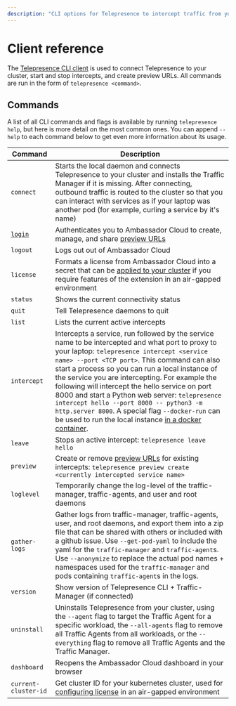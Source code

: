 ```yaml
---
description: "CLI options for Telepresence to intercept traffic from your Kubernetes cluster to code running on your laptop."
---
```


# Client reference

The [Telepresence CLI client](../../quick-start) is used to connect Telepresence to your cluster, start and stop intercepts, and create preview URLs. All commands are run in the form of `telepresence <command>`.

## Commands

A list of all CLI commands and flags is available by running `telepresence help`, but here is more detail on the most common ones.
You can append `--help` to each command below to get even more information about its usage.

| Command              | Description                                                                                                                                                                                                                                                                                                                                                                                                                                                                                                                                                                         |
|----------------------|-------------------------------------------------------------------------------------------------------------------------------------------------------------------------------------------------------------------------------------------------------------------------------------------------------------------------------------------------------------------------------------------------------------------------------------------------------------------------------------------------------------------------------------------------------------------------------------|
| `connect`            | Starts the local daemon and connects Telepresence to your cluster and installs the Traffic Manager if it is missing.  After connecting, outbound traffic is routed to the cluster so that you can interact with services as if your laptop was another pod (for example, curling a service by it's name)                                                                                                                                                                                                                                                                            |
| [`login`](login)     | Authenticates you to Ambassador Cloud to create, manage, and share [preview URLs](../../howtos/preview-urls/)                                                                                                                                                                                                                                                                                                                                                                                                                                                                       |
| `logout`             | Logs out out of Ambassador Cloud                                                                                                                                                                                                                                                                                                                                                                                                                                                                                                                                                    |
| `license`            | Formats a license from Ambassador Cloud into a secret that can be [applied to your cluster](../cluster-config#add-license-to-cluster) if you require features of the extension in an air-gapped environment                                                                                                                                                                                                                                                                                                                                                                         |
| `status`             | Shows the current connectivity status                                                                                                                                                                                                                                                                                                                                                                                                                                                                                                                                               |
| `quit`               | Tell Telepresence daemons to quit                                                                                                                                                                                                                                                                                                                                                                                                                                                                                                                                                   |
| `list`               | Lists the current active intercepts                                                                                                                                                                                                                                                                                                                                                                                                                                                                                                                                                 |
| `intercept`          | Intercepts a service, run followed by the service name to be intercepted and what port to proxy to your laptop: `telepresence intercept <service name> --port <TCP port>`. This command can also start a process so you can run a local instance of the service you are intercepting. For example the following will intercept the hello service on port 8000 and start a Python web server: `telepresence intercept hello --port 8000 -- python3 -m http.server 8000`. A special flag `--docker-run` can be used to run the local instance [in a docker container](../docker-run). |
| `leave`              | Stops an active intercept: `telepresence leave hello`                                                                                                                                                                                                                                                                                                                                                                                                                                                                                                                               |
| `preview`            | Create or remove [preview URLs](../../howtos/preview-urls) for existing intercepts: `telepresence preview create <currently intercepted service name>`                                                                                                                                                                                                                                                                                                                                                                                                                              |
| `loglevel`           | Temporarily change the log-level of the traffic-manager, traffic-agents, and user and root daemons                                                                                                                                                                                                                                                                                                                                                                                                                                                                                  |
| `gather-logs`        | Gather logs from traffic-manager, traffic-agents, user, and root daemons, and export them into a zip file that can be shared with others or included with a github issue. Use `--get-pod-yaml` to include the yaml for the `traffic-manager` and `traffic-agent`s. Use `--anonymize` to replace the actual pod names + namespaces used for the `traffic-manager` and pods containing `traffic-agent`s in the logs.                                                                                                                                                                  |
| `version`            | Show version of Telepresence CLI + Traffic-Manager (if connected)                                                                                                                                                                                                                                                                                                                                                                                                                                                                                                                   |
| `uninstall`          | Uninstalls Telepresence from your cluster, using the `--agent` flag to target the Traffic Agent for a specific workload, the `--all-agents` flag to remove all Traffic Agents from all workloads, or the `--everything` flag to remove all Traffic Agents and the Traffic Manager.                                                                                                                                                                                                                                                                                                  |
| `dashboard`          | Reopens the Ambassador Cloud dashboard in your browser                                                                                                                                                                                                                                                                                                                                                                                                                                                                                                                              |
| `current-cluster-id` | Get cluster ID for your kubernetes cluster, used for [configuring license](../cluster-config#add-license-to-cluster) in an air-gapped environment                                                                                                                                                                                                                                                                                                                                                                                                                                   |
